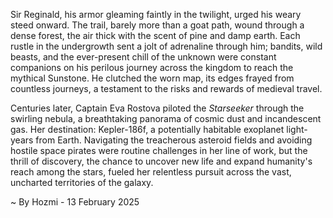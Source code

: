 
Sir Reginald, his armor gleaming faintly in the twilight, urged his weary steed onward.  The trail, barely more than a goat path, wound through a dense forest, the air thick with the scent of pine and damp earth.  Each rustle in the undergrowth sent a jolt of adrenaline through him; bandits, wild beasts, and the ever-present chill of the unknown were constant companions on his perilous journey across the kingdom to reach the mythical Sunstone.  He clutched the worn map, its edges frayed from countless journeys, a testament to the risks and rewards of medieval travel.

Centuries later, Captain Eva Rostova piloted the *Starseeker* through the swirling nebula, a breathtaking panorama of cosmic dust and incandescent gas.  Her destination: Kepler-186f, a potentially habitable exoplanet light-years from Earth.  Navigating the treacherous asteroid fields and avoiding hostile space pirates were routine challenges in her line of work, but the thrill of discovery, the chance to uncover new life and expand humanity's reach among the stars, fueled her relentless pursuit across the vast, uncharted territories of the galaxy.

~ By Hozmi - 13 February 2025
